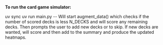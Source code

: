 **To run the card game simulator:**

uv sync
uv run main.py -- Will start augment_data() which checks if the number of scored decks is less N_DECKS and will score any remaining decks. Then prompts the user to add new decks or to skip. If new decks are wanted, will score and then add to the summary and produce the updated heatmaps. 